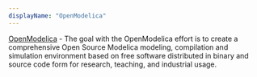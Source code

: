 ```yaml
---
displayName: "OpenModelica"
---
```


[OpenModelica](https://www.openmodelica.org/) - The goal with the OpenModelica effort is to create a comprehensive Open Source Modelica modeling, compilation and simulation environment based on free software distributed in binary and source code form for research, teaching, and industrial usage.
